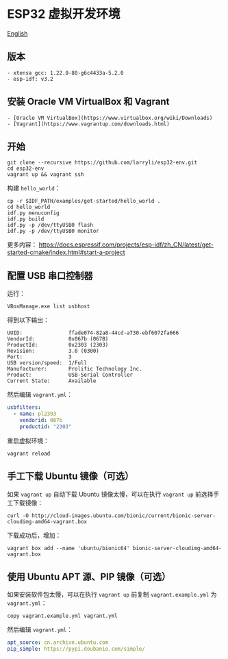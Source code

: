# ESP32 虚拟开发环境

[English](README.md)

## 版本

    - xtensa gcc: 1.22.0-80-g6c4433a-5.2.0
    - esp-idf: v3.2

## 安装 Oracle VM VirtualBox 和 Vagrant

    - [Oracle VM VirtualBox](https://www.virtualbox.org/wiki/Downloads)
    - [Vagrant](https://www.vagrantup.com/downloads.html)

## 开始

    git clone --recursive https://github.com/larryli/esp32-env.git
    cd esp32-env
    vagrant up && vagrant ssh

构建 `hello_world`：

    cp -r $IDF_PATH/examples/get-started/hello_world .
    cd hello_world
    idf.py menuconfig
    idf.py build
    idf.py -p /dev/ttyUSB0 flash
    idf.py -p /dev/ttyUSB0 monitor

更多内容： https://docs.espressif.com/projects/esp-idf/zh_CN/latest/get-started-cmake/index.html#start-a-project

## 配置 USB 串口控制器

运行：

    VBoxManage.exe list usbhost

得到以下输出：

    UUID:               ffade074-82a8-44cd-a730-ebf6072fa666
    VendorId:           0x067b (067B)
    ProductId:          0x2303 (2303)
    Revision:           3.0 (0300)
    Port:               3
    USB version/speed:  1/Full
    Manufacturer:       Prolific Technology Inc.
    Product:            USB-Serial Controller
    Current State:      Available

然后编辑 `vagrant.yml`：

```yaml
usbfilters:
  - name: pl2303
    vendorid: 067b
    productid: "2303"
```

重启虚拟环境：

    vagrant reload

## 手工下载 Ubuntu 镜像（可选）

如果 `vagrant up` 自动下载 Ubuntu 镜像太慢，可以在执行 `vagrant up` 前选择手工下载镜像：

    curl -O http://cloud-images.ubuntu.com/bionic/current/bionic-server-cloudimg-amd64-vagrant.box

下载成功后，增加：

    vagrant box add --name 'ubuntu/bionic64' bionic-server-cloudimg-amd64-vagrant.box

## 使用 Ubuntu APT 源、PIP 镜像（可选）

如果安装软件包太慢，可以在执行 `vagrant up` 前复制 `vagrant.example.yml` 为 `vagrant.yml`：

    copy vagrant.example.yml vagrant.yml

然后编辑 `vagrant.yml`：

```yaml
apt_source: cn.archive.ubuntu.com
pip_simple: https://pypi.doubanio.com/simple/
```
